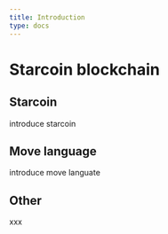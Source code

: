 ```yaml
---
title: Introduction
type: docs
---
```


# Starcoin blockchain

## Starcoin 

introduce starcoin

## Move language

introduce move languate



## Other

xxx